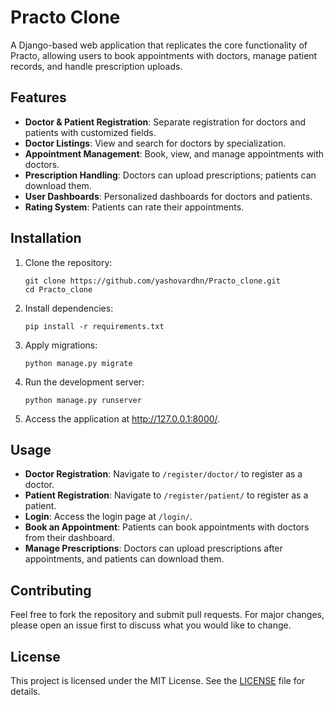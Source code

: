 <!DOCTYPE html>
<html lang="en">
<head>
    <meta charset="UTF-8">
    <meta name="viewport" content="width=device-width, initial-scale=1.0">
    
</head>
<body>

<h1>Practo Clone</h1>

<p>A Django-based web application that replicates the core functionality of Practo, allowing users to book appointments with doctors, manage patient records, and handle prescription uploads.</p>

<h2>Features</h2>
<ul>
    <li><strong>Doctor & Patient Registration</strong>: Separate registration for doctors and patients with customized fields.</li>
    <li><strong>Doctor Listings</strong>: View and search for doctors by specialization.</li>
    <li><strong>Appointment Management</strong>: Book, view, and manage appointments with doctors.</li>
    <li><strong>Prescription Handling</strong>: Doctors can upload prescriptions; patients can download them.</li>
    <li><strong>User Dashboards</strong>: Personalized dashboards for doctors and patients.</li>
    <li><strong>Rating System</strong>: Patients can rate their appointments.</li>
</ul>

<h2>Installation</h2>
<ol>
    <li>Clone the repository:
        <pre><code>git clone https://github.com/yashovardhn/Practo_clone.git
cd Practo_clone
</code></pre>
    </li>
    <li>Install dependencies:
        <pre><code>pip install -r requirements.txt</code></pre>
    </li>
    <li>Apply migrations:
        <pre><code>python manage.py migrate</code></pre>
    </li>
    <li>Run the development server:
        <pre><code>python manage.py runserver</code></pre>
    </li>
    <li>Access the application at <a href="http://127.0.0.1:8000/">http://127.0.0.1:8000/</a>.</li>
</ol>

<h2>Usage</h2>
<ul>
    <li><strong>Doctor Registration</strong>: Navigate to <code>/register/doctor/</code> to register as a doctor.</li>
    <li><strong>Patient Registration</strong>: Navigate to <code>/register/patient/</code> to register as a patient.</li>
    <li><strong>Login</strong>: Access the login page at <code>/login/</code>.</li>
    <li><strong>Book an Appointment</strong>: Patients can book appointments with doctors from their dashboard.</li>
    <li><strong>Manage Prescriptions</strong>: Doctors can upload prescriptions after appointments, and patients can download them.</li>
</ul>

<h2>Contributing</h2>
<p>Feel free to fork the repository and submit pull requests. For major changes, please open an issue first to discuss what you would like to change.</p>

<h2>License</h2>
<p>This project is licensed under the MIT License. See the <a href="LICENSE">LICENSE</a> file for details.</p>

</body>
</html>

